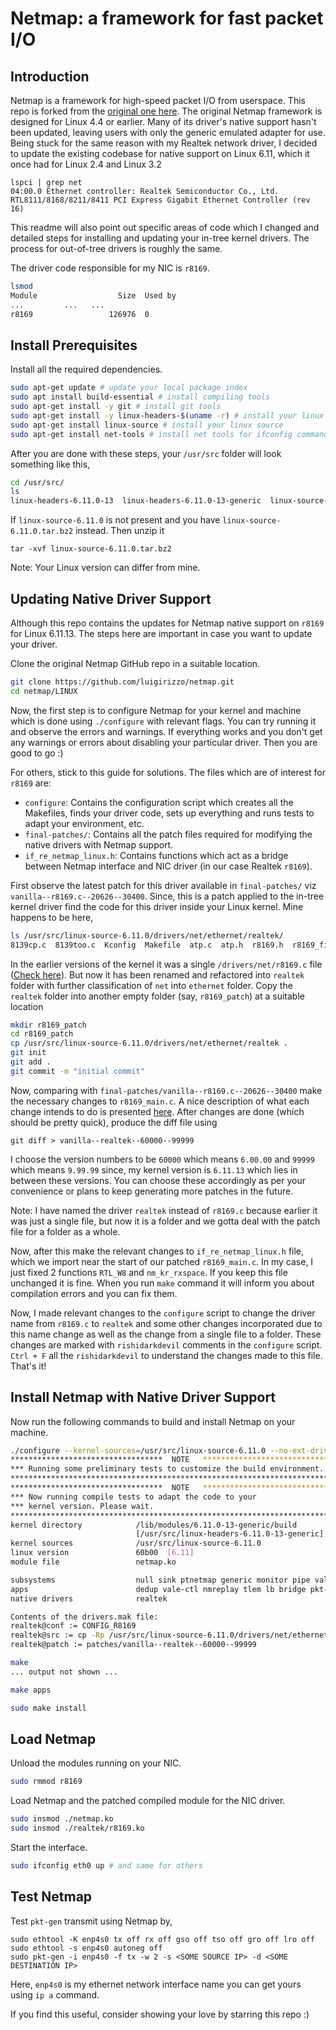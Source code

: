 # Netmap: a framework for fast packet I/O

## Introduction

Netmap is a framework for high-speed packet I/O from userspace. This repo is forked from the [original one here](https://github.com/luigirizzo/netmap.git).
The original Netmap framework is designed for Linux 4.4 or earlier. Many of its driver's native support hasn't been updated, leaving users with only the generic emulated adapter for use.
Being stuck for the same reason with my Realtek network driver, I decided to update the existing codebase for native support on Linux 6.11, which it once had for Linux 2.4 and Linux 3.2
```
lspci | grep net
04:00.0 Ethernet controller: Realtek Semiconductor Co., Ltd. RTL8111/8168/8211/8411 PCI Express Gigabit Ethernet Controller (rev 16)
```
This readme will also point out specific areas of code which I changed and detailed steps for installing and updating your in-tree kernel drivers. The process for out-of-tree drivers is roughly the same.

The driver code responsible for my NIC is `r8169`.
```bash
lsmod
Module                  Size  Used by
...			...   ...
r8169                 126976  0
```

## Install Prerequisites
Install all the required dependencies.
```bash
sudo apt-get update # update your local package index
sudo apt install build-essential # install compiling tools
sudo apt-get install -y git # install git tools
sudo apt-get install -y linux-headers-$(uname -r) # install your linux headers
sudo apt-get install linux-source # install your linux source
sudo apt-get install net-tools # install net tools for ifconfig command
```
After you are done with these steps, your `/usr/src` folder will look something like this,
```bash
cd /usr/src/
ls
linux-headers-6.11.0-13  linux-headers-6.11.0-13-generic  linux-source-6.11.0  linux-source-6.11.0.tar.bz2
```
If `linux-source-6.11.0` is not present and you have `linux-source-6.11.0.tar.bz2` instead. Then unzip it
```
tar -xvf linux-source-6.11.0.tar.bz2
```
Note: Your Linux version can differ from mine.

## Updating Native Driver Support
Although this repo contains the updates for Netmap native support on `r8169` for Linux 6.11.13. The steps here are important in case you want to update your driver.

Clone the original Netmap GitHub repo in a suitable location.
```bash
git clone https://github.com/luigirizzo/netmap.git
cd netmap/LINUX
```
Now, the first step is to configure Netmap for your kernel and machine which is done using `./configure` with relevant flags. You can try running it and observe the errors and warnings. If everything works and you don't get any warnings or errors about disabling your particular driver. Then you are good to go :)

For others, stick to this guide for solutions. The files which are of interest for `r8169` are:
- `configure`: Contains the configuration script which creates all the Makefiles, finds your driver code, sets up everything and runs tests to adapt your environment, etc.
- `final-patches/`: Contains all the patch files required for modifying the native drivers with Netmap support.
- `if_re_netmap_linux.h`: Contains functions which act as a bridge between Netmap interface and NIC driver (in our case Realtek `r8169`).

First observe the latest patch for this driver available in `final-patches/` viz `vanilla--r8169.c--20626--30400`. Since, this is a patch applied to the in-tree kernel driver find the code for this driver inside your Linux kernel. Mine happens to be here,
```bash
ls /usr/src/linux-source-6.11.0/drivers/net/ethernet/realtek/
8139cp.c  8139too.c  Kconfig  Makefile  atp.c  atp.h  r8169.h  r8169_firmware.c  r8169_firmware.h  r8169_leds.c  r8169_main.c  r8169_phy_config.c
```
In the earlier versions of the kernel it was a single `/drivers/net/r8169.c` file ([Check here](https://github.com/torvalds/linux/tree/v2.6.39/drivers/net)). But now it has been renamed and refactored into `realtek` folder with further classification of `net` into `ethernet` folder. Copy the `realtek` folder into another empty folder (say, `r8169_patch`) at a suitable location
```bash
mkdir r8169_patch
cd r8169_patch
cp /usr/src/linux-source-6.11.0/drivers/net/ethernet/realtek .
git init
git add .
git commit -m "initial commit"
```
Now, comparing with `final-patches/vanilla--r8169.c--20626--30400` make the necessary changes to `r8169_main.c`. A nice description of what each change intends to do is presented [here](https://github.com/luigirizzo/netmap/issues/264#issuecomment-269612951).
After changes are done (which should be pretty quick), produce the diff file using
```
git diff > vanilla--realtek--60000--99999
```
I choose the version numbers to be `60000` which means `6.00.00` and `99999` which means `9.99.99` since, my kernel version is `6.11.13` which lies in between these versions. You can choose these accordingly as per your convenience or plans to keep generating more patches in the future.

Note: I have named the driver `realtek` instead of `r8169.c` because earlier it was just a single file, but now it is a folder and we gotta deal with the patch file for a folder as a whole.

Now, after this make the relevant changes to `if_re_netmap_linux.h` file, which we import near the start of our patched `r8169_main.c`. In my case, I just fixed 2 functions `RTL_W8` and `nm_kr_rxspace`. If you keep this file unchanged it is fine. When you run `make` command it will inform you about compilation errors and you can fix them.

Now, I made relevant changes to the `configure` script to change the driver name from `r8169.c` to `realtek` and some other changes incorporated due to this name change as well as the change from a single file to a folder. These changes are marked with `rishidarkdevil` comments in the `configure` script. `Ctrl + F` all the `rishidarkdevil` to understand the changes made to this file. That's it! 

## Install Netmap with Native Driver Support
Now run the following commands to build and install Netmap on your machine.
```bash
./configure --kernel-sources=/usr/src/linux-source-6.11.0 --no-ext-drivers --drivers=realtek --enable-vale --enable-pipe --enable-monitor --enable-ptnetmap --enable-sink
**********************************  NOTE   **********************************
*** Running some preliminary tests to customize the build environment.
*****************************************************************************
**********************************  NOTE   **********************************
*** Now running compile tests to adapt the code to your
*** kernel version. Please wait.
*****************************************************************************
kernel directory            /lib/modules/6.11.0-13-generic/build
                            [/usr/src/linux-headers-6.11.0-13-generic]
kernel sources              /usr/src/linux-source-6.11.0
linux version               60b00  [6.11]
module file                 netmap.ko

subsystems                  null sink ptnetmap generic monitor pipe vale 
apps                        dedup vale-ctl nmreplay tlem lb bridge pkt-gen 
native drivers              realtek 

Contents of the drivers.mak file:
realtek@conf := CONFIG_R8169
realtek@src := cp -Rp /usr/src/linux-source-6.11.0/drivers/net/ethernet/realtek realtek
realtek@patch := patches/vanilla--realtek--60000--99999

make
... output not shown ...

make apps

sudo make install
```

## Load Netmap
Unload the modules running on your NIC.
```bash
sudo rmmod r8169
```
Load Netmap and the patched compiled module for the NIC driver.
```bash
sudo insmod ./netmap.ko
sudo insmod ./realtek/r8169.ko
```
Start the interface.
```bash
sudo ifconfig eth0 up # and same for others
```

## Test Netmap

Test `pkt-gen` transmit using Netmap by,
```
sudo ethtool -K enp4s0 tx off rx off gso off tso off gro off lro off
sudo ethtool -s enp4s0 autoneg off
sudo pkt-gen -i enp4s0 -f tx -w 2 -s <SOME SOURCE IP> -d <SOME DESTINATION IP>
```
Here, `enp4s0` is my ethernet network interface name you can get yours using `ip a` command.

If you find this useful, consider showing your love by starring this repo :)
